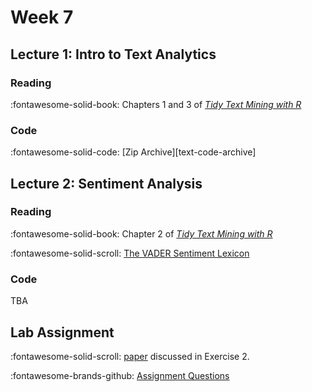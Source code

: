 # Week 7

## Lecture 1: Intro to Text Analytics

### Reading
:fontawesome-solid-book: Chapters 1 and 3 of [*Tidy Text Mining with R*][tidytext]

### Code

:fontawesome-solid-code: [Zip Archive][text-code-archive]
<!-- :fontawesome-solid-code: [Zip Archive][text-code-archive] -->

<!-- * This is the same archive as Lecture 1! -->


## Lecture 2: Sentiment Analysis

### Reading

:fontawesome-solid-book: Chapter 2 of [*Tidy Text Mining with R*][tidytext]

:fontawesome-solid-scroll: [The VADER Sentiment Lexicon][vader] 

### Code

TBA
 

<!-- ### Reading -->


<!-- * [Instructor Code][instructor] from the three text analytics classes. -->

## Lab Assignment

:fontawesome-solid-scroll: [paper] discussed in Exercise 2.

:fontawesome-brands-github: [Assignment Questions][lab]

<!-- * [Partial Solutions][solutions] -->



[tidytext]: https://www.tidytextmining.com/
[vader]: https://ojs.aaai.org/index.php/ICWSM/article/view/14550/14399
[stm]: https://github.com/bstewart/stm/blob/master/vignettes/stmVignette.pdf?raw=true
[lab]: https://github.com/tisem-digital-marketing/smwa-lab-intro-text
[paper]: https://www.aeaweb.org/articles?id=10.1257/aer.104.8.2421
[solutions]: ../assets/labs/lab-text-intro_solution.pdf
[instructor]: ../assets/lectures/week-07/instructor.zip